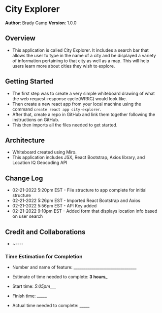 # City Explorer

**Author**: Brady Camp
**Version**: 1.0.0

## Overview

- This application is called City Explorer. It includes a search bar that allows the user to type in the name of a city and be displayed a variety of information pertaining to that city as well as a map. This will help users learn more about cities they wish to explore.

## Getting Started

- The first step was to create a very simple whiteboard drawing of what the web request-response cycle(WRRC) would look like.
- Then create a new react app from your local machine using the command `create react app city-explorer`.
- After that, create a repo in GitHub and link them together following the instructions on GitHub.
- This then imports all the files needed to get started.

## Architecture

- Whiteboard created using Miro.
- This application includes JSX, React Bootstrap, Axios library, and Location IQ Geocoding API

## Change Log

- 02-21-2022 5:20pm EST - File structure to app complete for initial structure
- 02-21-2022 5:26pm EST - Imported React Bootstrap and Axios
- 02-21-2022 5:56pm EST - API Key added
- 02-21-2022 9:10pm EST - Added form that displays location info based on user search

## Credit and Collaborations

- ~----

### Time Estimation for Completion

- Number and name of feature: ________________________________

- Estimate of time needed to complete: __3 hours___

- Start time: _5:05pm____

- Finish time: _____

- Actual time needed to complete: _____